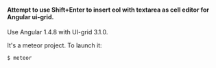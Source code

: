 #### Attempt to use Shift+Enter to insert eol with textarea as cell editor for Angular ui-grid.

Use Angular 1.4.8 with UI-grid 3.1.0.

It's a meteor project. To launch it:

```bash
$ meteor
```
